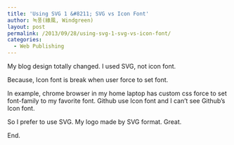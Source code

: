 ```yaml
---
title: 'Using SVG 1 &#8211; SVG vs Icon Font'
author: 녹풍(綠風, Windgreen)
layout: post
permalink: /2013/09/28/using-svg-1-svg-vs-icon-font/
categories:
  - Web Publishing
---
```

My blog design totally changed. I used SVG, not icon font.

Because, Icon font is break when user force to set font.

In example, chrome browser in my home laptop has custom css force to set font-family to my favorite font. Github use Icon font and I can&#8217;t see Github&#8217;s Icon font.

So I prefer to use SVG. My logo made by SVG format. Great.

End.